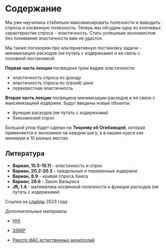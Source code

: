 # Содержание

Мы уже научились стабильно максимизировать полезности и выводить спросы и косвенную полезность. Теперь мы обсудим одну из ключевых характеристик спроса - эластичность. Стать успешным экономистом без понимания эластичности вам не удастся. 

Мы также поговорим про альтернативную постановку задачи - минимизацию расходов (не путать с издержками) и ее связь с основной постановкой.

**Первая часть лекции** посвящена трем видам эластичности:

- эластичность спроса по доходу
- эластичность спроса по (своей) цене
- перекрестная эластичность

**Вторая часть лекции** посвящена минимизации расходов и ее связи с максимизацией издержек. Будут введены новые объекты:

- функция расходов (не путать с издержками)
- Хиксианский спрос

Большой упор будет сделан на **Теорему об Огибающей**, которая применяется в экономике на каждом шагу, а в нашем курсе как минимум в 10 разных местах.

## Литература

- **Вариан, 15.5-15.11** - эластичность и спрос
- **Вариан, 20.2-20.3** - предельные и переменные издержки
- **Вариан, 8.9** - кривая спроса Хикса
- **Вариан, 28.6** - Закон Вальраса 
- **JR, 1.4** - математика косвенной полезности и функции расходов (не путать с издержками)

Ссылка на [слайды](https://github.com/pandreyanov/pashas_micro_one_lectures/blob/main/week_3/Lecture_3.pdf) 2023 года

Дополнительные материалы

- [HHI](https://www.wikiwand.com/en/Herfindahl%E2%80%93Hirschman_index)

- [SSNIP](https://www.wikiwand.com/en/Small_but_significant_and_non-transitory_increase_in_price)

- [Реестр ФАС естественных монополий](https://fas.gov.ru/documents/b-n-7a897f93-87da-4a22-86b7-fb4d8c97cbe5)